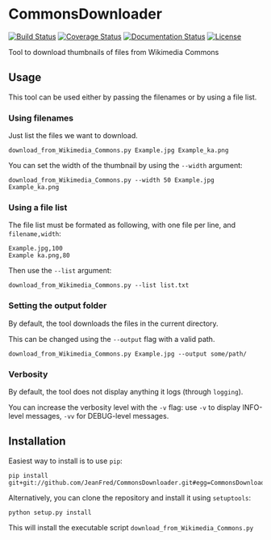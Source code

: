 CommonsDownloader
=================
[![Build Status](https://secure.travis-ci.org/Commonists/CommonsDownloader.png)](http://travis-ci.org/Commonists/CommonsDownloader)
[![Coverage Status](https://coveralls.io/repos/Commonists/CommonsDownloader/badge.png?branch=master)](https://coveralls.io/r/Commonists/CommonsDownloader?branch=master)
[![Documentation Status](https://readthedocs.org/projects/commonsdownloader/badge/?version=latest)](https://readthedocs.org/projects/commonsdownloader/?badge=latest)
[![License](http://img.shields.io/badge/license-MIT-orange.svg)](http://opensource.org/licenses/MIT)


Tool to download thumbnails of files from Wikimedia Commons 


Usage
-----

This tool can be used either by passing the filenames or by using a file list.

### Using filenames ###

Just list the files we want to download.

    download_from_Wikimedia_Commons.py Example.jpg Example_ka.png

You can set the width of the thumbnail by using the `--width` argument:

    download_from_Wikimedia_Commons.py --width 50 Example.jpg Example_ka.png

### Using a file list ###

The file list must be formated as following, with one file per line, and `filename,width`:

    Example.jpg,100
    Example ka.png,80

Then use the `--list` argument:

    download_from_Wikimedia_Commons.py --list list.txt

### Setting the output folder ###

By default, the tool downloads the files in the current directory.

This can be changed using the `--output` flag with a valid path.

    download_from_Wikimedia_Commons.py Example.jpg --output some/path/


### Verbosity ###

By default, the tool does not display anything it logs (through `logging`).

You can increase the verbosity level with the `-v` flag:
use `-v` to display INFO-level messages, `-vv` for DEBUG-level messages.

Installation
------------

Easiest way to install is to use `pip`:

    pip install git+git://github.com/JeanFred/CommonsDownloader.git#egg=CommonsDownloader

Alternatively, you can clone the repository and install it using `setuptools`:

    python setup.py install

This will install the executable script `download_from_Wikimedia_Commons.py`
